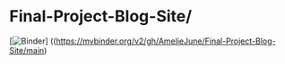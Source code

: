 # Final-Project-Blog-Site/
[![Binder](https://mybinder.org/badge_logo.svg)]
((https://mybinder.org/v2/gh/AmelieJune/Final-Project-Blog-Site/main)
